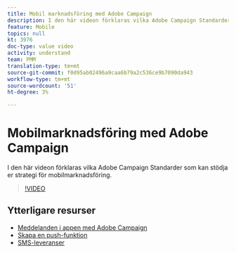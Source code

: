 ```yaml
---
title: Mobil marknadsföring med Adobe Campaign
description: I den här videon förklaras vilka Adobe Campaign Standarder som kan stödja er strategi för mobilmarknadsföring.
feature: Mobile
topics: null
kt: 3976
doc-type: value video
activity: understand
team: PMM
translation-type: tm+mt
source-git-commit: f0d95ab02496a9caa6b79a2c536ce9b7090da943
workflow-type: tm+mt
source-wordcount: '51'
ht-degree: 3%

---
```



# Mobilmarknadsföring med Adobe Campaign

I den här videon förklaras vilka Adobe Campaign Standarder som kan stödja er strategi för mobilmarknadsföring.

>[!VIDEO](https://video.tv.adobe.com/v/29468?quality=12)

## Ytterligare resurser

* [Meddelanden i appen med Adobe Campaign](/help/communication-channels/mobile/in-app/in-app-message-overview.md)
* [Skapa en push-funktion](/help/communication-channels/mobile/push-notifications/creating-a-push-notification.md)
* [SMS-leveranser](/help/communication-channels/mobile/sms/sms-delivery.md)
